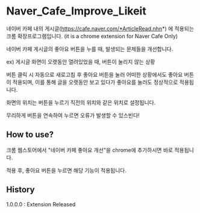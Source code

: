 # Naver_Cafe_Improve_Likeit
네이버 카페 내의 게시글(https://cafe.naver.com/*ArticleRead.nhn*) 에 적용되는 크롬 확장프로그램입니다. (it is a chrome extension for Naver Cafe Only)

네이버 카페 게시글의 좋아요 버튼을 누를 때, 발생되는 문제들을 개선합니다.
  
  ex) 게시글 화면이 오랫동안 열려있었을 때, 버튼이 눌리지 않는 상황

버튼 클릭 시 자동으로 새로고침 후 좋아요 버튼을 눌러 어떠한 상황에서도 좋아요 버튼이 적용되며, 이를 통해 글을 오랫동안 보고 있다가 좋아요를 눌러도 정상적으로 적용됩니다.

화면의 위치는 버튼을 누르기 직전의 위치와 같은 위치로 설정됩니다. 

무리하게 버튼을 연속하여 누르면 오류가 발생할 수 있스빈다!

## How to use?
크롬 웹스토어에서 "네이버 카페 좋아요 개선"을 chrome에 추가하시면 바로 적용됩니다.

적용 후, 좋아요 버튼을 누르면 해당 기능이 적용됩니다.

## History
1.0.0.0 : Extension Released
